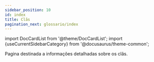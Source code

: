 ```yaml
---
sidebar_position: 10
id: index
title: Clãs
pagination_next: glossario/index
---
```


import DocCardList from '@theme/DocCardList';
import {useCurrentSidebarCategory} from '@docusaurus/theme-common';

Pagina destinada a informações detalhadas sobre os clãs.

<DocCardList items={useCurrentSidebarCategory().items}/>
